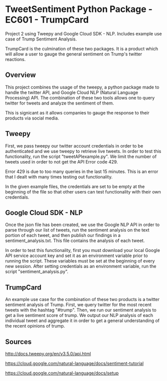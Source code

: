 # TweetSentiment Python Package - EC601 - TrumpCard
Project 2 using Tweepy and Google Cloud SDK - NLP. Includes example use case of Trump Sentiment Analysis.

TrumpCard is the culmination of these two packages. It is a product which will allow a user to gauge the general sentiment on Trump's twitter reactions.

## Overview
This project combines the usage of the tweepy, a python package made to handle the twitter API, and Google Cloud NLP (Natural Language Processing) API. The combination of these two tools allows one to query twitter for tweets and analyze the sentiment of them.  

This is signicant as it allows companies to gauge the response to their products via social media. 

## Tweepy
First, we pass tweepy our twitter account credentials in order to be authenticated and we use tweepy to retrieve live tweets. In order to test this functionality, run the script "tweetAPIexample.py". We limit the number of tweets used in order to not get the API Error code 429.

Error 429 is due to too many queries in the last 15 minutes. This is an error that I dealt with many times testing out functionality.

In the given example files, the credentials are set to be empty at the beginning of the file so that other users can test functionality with their own credentials. 

## Google Cloud SDK - NLP
Once the json file has been created, we use the Google NLP API in order to parse through our list of tweets, run the sentiment analysis on the text portion of each tweet, and then publish our findings in a sentiment_analysis.txt. This file contains the analysis of each tweet.

In order to test this functionality, first you must download your local Google API service account key and set it as an environment variable prior to running the script. These variables must be set at the beginning of every new session. After setting credentials as an environment variable, run the script "sentiment_analysis.py".

## TrumpCard
An example use case for the combination of these two products is a twitter sentiment analysis of Trump. First, we query twitter for the most recent tweets with the hashtag "#trump". Then, we run our sentiment analysis to get a live sentiment score of trump. We output our NLP analysis of each individual tweet and aggregate it in order to get a general understanding of the recent opinions of trump. 

## Sources
http://docs.tweepy.org/en/v3.5.0/api.html

https://cloud.google.com/natural-language/docs/sentiment-tutorial

https://cloud.google.com/natural-language/docs/setup



